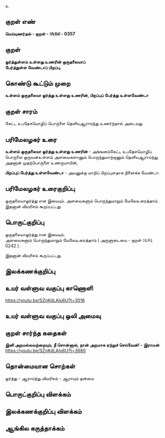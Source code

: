 உ

## குறள் எண் 

**மெய்யுணர்தல் - குறள் - ௦௩௫௭ - 0357**  

## குறள் 

**ஓர்த்துள்ளம் உள்ளது உணரின் ஒருதலையாப்  
பேர்த்துள்ள வேண்டாப் பிறப்பு.**

## கொண்டு கூட்டும் முறை

**உள்ளம் ஒருதலையா ஓர்த்து உள்ளது உணரின், பிறப்புப் பேர்த்து உள்ளவேண்டா**

## குறள் சாரம் 

கேட்ட உபதேசமொழிப் பொருளை தெளியஆராய்ந்து உணர்ந்தால் அடைவது   

## பரிமேலழகர் உரை

**உள்ளம் ஒருதலையா ஓர்த்து உள்ளது உணரின்** - அங்ஙனம்கேட்ட உபதேசமொழிப் பொருளை ஒருவன்உள்ளம் அளவைகளானும் பொருந்துமாற்றானும் தெளியஆராய்ந்து, அதனான் முதற்பொருளை உணருமாயின்,  

**பிறப்புப் பேர்த்து உள்ளவேண்டா** - அவனுக்கு மாறிப் பிறப்புளதாக நினைக்க வேண்டா.   
 
## பரிமேலழகர் உரைகுறிப்பு   

ஒருதலையாஓர்த்து என இயையும். அளவைகளும் பொருந்துமாறும் மேலேஉரைத்தாம். இதனான் விமரிசம் கூறப்பட்டது.   

## பொருட்குறிப்பு 

ஒருதலையாஓர்த்து என இயையும்.  
அளவைகளும் பொருந்துமாறும் மேலேஉரைத்தாம் ( அருளுடைமை - குறள் ௦௨௪௨ 0242 ).   

இதனான் விமரிசம் கூறப்பட்டது.   

## இலக்கணக்குறிப்பு  


## உயர் வள்ளுவ வகுப்பு காணொளி

https://youtu.be/SZnKdLAlo6U?t=3016

## உயர் வள்ளுவ வகுப்பு ஒலி அமைவு 

 
## குறள் சார்ந்த கதைகள் 

**இனி அறமல்லவற்றையும், நீ சொன்னால், நான் அறமாக ஏற்றுச் செய்வேன்! - இராமன்**  
https://youtu.be/SZnKdLAlo6U?t=3680

## தொன்மையான சொற்கள்

ஒர்த்து   -  ஆராய்ந்து 
விமரிசம் - ஆராயும் தன்மை  

## பொருட்குறிப்பு விளக்கம்


## இலக்கணக்குறிப்பு விளக்கம்


## ஆங்கில கருத்தாக்கம் 


